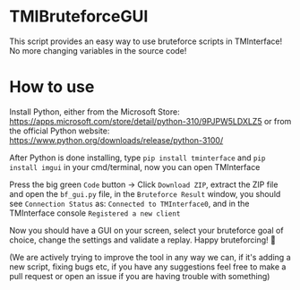# TMIBruteforceGUI
This script provides an easy way to use bruteforce scripts in TMInterface! No more changing variables in the source code!

# How to use
Install Python, either from the Microsoft Store: https://apps.microsoft.com/store/detail/python-310/9PJPW5LDXLZ5 or from the official Python website: https://www.python.org/downloads/release/python-3100/

After Python is done installing, type `pip install tminterface` and `pip install imgui` in your cmd/terminal, now you can open TMInterface

Press the big green `Code` button -> Click `Download ZIP`, extract the ZIP file and open the `bf_gui.py` file, in the `Bruteforce Result` window, you should see `Connection Status` as: `Connected to TMInterface0`, and in the TMInterface console `Registered a new client`

Now you should have a GUI on your screen, select your bruteforce goal of choice, change the settings and validate a replay. Happy bruteforcing! :partying_face:

(We are actively trying to improve the tool in any way we can, if it's adding a new script, fixing bugs etc, if you have any suggestions feel free to make a pull request or open an issue if you are having trouble with something)
